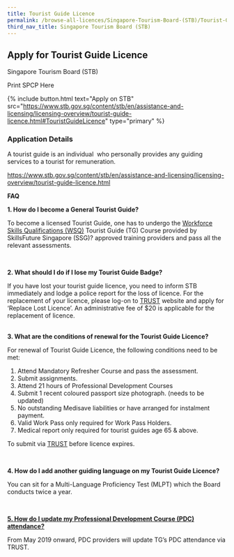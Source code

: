 ```yaml
---
title: Tourist Guide Licence
permalink: /browse-all-licences/Singapore-Tourism-Board-(STB)/Tourist-Guide-Licence
third_nav_title: Singapore Tourism Board (STB)
---
```


## Apply for Tourist Guide Licence

Singapore Tourism Board (STB)

Print SPCP Here

{% include button.html text="Apply on STB" src="https://www.stb.gov.sg/content/stb/en/assistance-and-licensing/licensing-overview/tourist-guide-licence.html#TouristGuideLicence" type="primary" %}

### Application Details
<p>A tourist guide is an individual &nbsp;who personally provides any guiding services to a tourist for remuneration.</p>
<p><a href="https://apc01.safelinks.protection.outlook.com/?url=https%3A%2F%2Fwww.stb.gov.sg%2Fcontent%2Fstb%2Fen%2Fassistance-and-licensing%2Flicensing-overview%2Ftourist-guide-licence.html&amp;data=02%7C01%7Clicences-techsupport%40crimsonlogic.com%7C6792e914fbac4d57bbef08d6d91e4718%7Cc5e1a618b91e426fb6f3429d06158541%7C0%7C0%7C636935121428469468&amp;sdata=oP107coDiNp4JtWYQViPyuQPbr1X5MKUFqZC9IHpKMs%3D&amp;reserved=0" target="_blank" rel="noopener">https://www.stb.gov.sg/content/stb/en/assistance-and-licensing/licensing-overview/tourist-guide-licence.html</a></p>
<p><strong>FAQ</strong></p>
<p><strong>1. How do I become a General Tourist Guide?</strong></p>
<p>To become a licensed Tourist Guide, one has to undergo the&nbsp;<a href="https://www.ssg-wsg.gov.sg/">Workforce Skills Qualifications (WSQ)</a>&nbsp;Tourist Guide (TG) Course provided by SkillsFuture Singapore (SSG)?&nbsp;approved training providers and pass all the relevant assessments.</p>
<p>&nbsp;</p>
<p><strong>2. What should I do if I lose my Tourist Guide Badge?</strong></p>
<p>If you have lost your tourist guide licence, you need to inform STB immediately and lodge a police report for the loss of licence. For the replacement of your licence, please log-on to&nbsp;<a href="https://trust.stb.gov.sg/">TRUST</a>&nbsp;website and apply for &lsquo;Replace Lost Licence&rsquo;. An administrative fee of $20 is applicable for the replacement of licence.</p>
<p><br /><strong>3. What are the conditions of renewal for the Tourist Guide Licence?</strong></p>
<p>For renewal of Tourist Guide Licence, the following conditions need to be met:</p>
<ol>
<li>Attend Mandatory Refresher Course and pass the assessment.</li>
<li>Submit assignments.</li>
<li>Attend 21 hours of Professional Development Courses</li>
<li>Submit 1 recent coloured passport size photograph. (needs to be updated)</li>
<li>No outstanding Medisave liabilities or have arranged for instalment payment.</li>
<li>Valid Work Pass only required for Work Pass Holders.</li>
<li>Medical report only required for tourist guides age 65 &amp; above.</li>
</ol>
<p>To submit via&nbsp;<a href="https://trust.stb.gov.sg/">TRUST</a>&nbsp;before licence expires.</p>
<p>&nbsp;</p>
<p><strong>4. How do I add another guiding language on my Tourist Guide Licence?</strong></p>
<p>You can sit for a Multi-Language Proficiency Test (MLPT) which the Board conducts twice a year.</p>
<p>&nbsp;</p>
<p><strong><u>5. How do I update my Professional Development Course (PDC) attendance?</u></strong></p>
<p>From May 2019 onward, PDC providers will update TG&rsquo;s PDC attendance via TRUST.</p>

